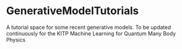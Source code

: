 # GenerativeModelTutorials
A tutorial space for some recent generative models. To be updated continuously for the KITP Machine Learning for Quantum Many Body Physics 
